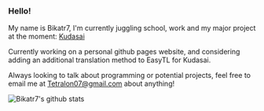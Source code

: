 ### Hello!

My name is Bikatr7, I'm currently juggling school, work and my major project at the moment: [Kudasai](https://github.com/Bikatr7/Kudasai)

Currently working on a personal github pages website, and considering adding an additional translation method to EasyTL for Kudasai.

Always looking to talk about programming or potential projects, feel free to email me at [Tetralon07@gmail.com](mailto:Tetralon07@gmail.com) about anything!

![Bikatr7's github stats](https://bad-apple-github-readme.vercel.app/api?show_bg=1&username=Bikatr7)
